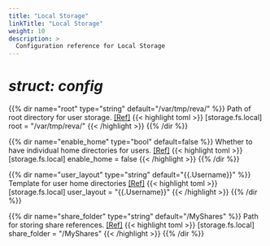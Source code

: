 ```yaml
---
title: "Local Storage"
linkTitle: "Local Storage"
weight: 10
description: >
  Configuration reference for Local Storage
---
```


# _struct: config_

{{% dir name="root" type="string" default="/var/tmp/reva/" %}}
Path of root directory for user storage. [[Ref]](https://github.com/cs3org/reva/tree/master/pkg/storage/fs/local/local.go#L52)
{{< highlight toml >}}
[storage.fs.local]
root = "/var/tmp/reva/"
{{< /highlight >}}
{{% /dir %}}

{{% dir name="enable_home" type="bool" default=false %}}
Whether to have individual home directories for users. [[Ref]](https://github.com/cs3org/reva/tree/master/pkg/storage/fs/local/local.go#L53)
{{< highlight toml >}}
[storage.fs.local]
enable_home = false
{{< /highlight >}}
{{% /dir %}}

{{% dir name="user_layout" type="string" default="{{.Username}}" %}}
Template for user home directories [[Ref]](https://github.com/cs3org/reva/tree/master/pkg/storage/fs/local/local.go#L54)
{{< highlight toml >}}
[storage.fs.local]
user_layout = "{{.Username}}"
{{< /highlight >}}
{{% /dir %}}

{{% dir name="share_folder" type="string" default="/MyShares" %}}
Path for storing share references. [[Ref]](https://github.com/cs3org/reva/tree/master/pkg/storage/fs/local/local.go#L55)
{{< highlight toml >}}
[storage.fs.local]
share_folder = "/MyShares"
{{< /highlight >}}
{{% /dir %}}

